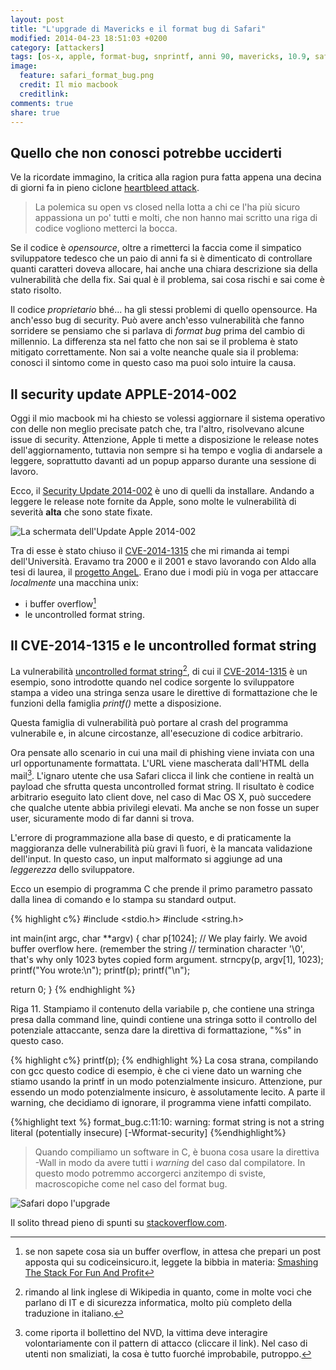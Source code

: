 ```yaml
---
layout: post
title: "L'upgrade di Mavericks e il format bug di Safari"
modified: 2014-04-23 18:51:03 +0200
category: [attackers]
tags: [os-x, apple, format-bug, snprintf, anni 90, mavericks, 10.9, safari, cve-2014-1315]
image:
  feature: safari_format_bug.png
  credit: Il mio macbook
  creditlink:
comments: true
share: true
---
```


## Quello che non conosci potrebbe ucciderti

Ve la ricordate immagino, la critica alla ragion pura fatta appena una decina
di giorni fa in pieno ciclone [heartbleed attack](http://heartbleed.com).

> La polemica su open vs closed nella lotta a chi ce l'ha più sicuro appassiona
> un po' tutti e molti, che non hanno mai scritto una riga di codice vogliono
> metterci la bocca.

Se il codice è _opensource_, oltre a rimetterci la faccia come il simpatico
sviluppatore tedesco che un paio di anni fa si è dimenticato di controllare
quanti caratteri doveva allocare, hai anche una chiara descrizione sia della
vulnerabilità che della fix. Sai qual è il problema, sai cosa rischi e sai come
è stato risolto.

Il codice _proprietario_ bhé... ha gli stessi problemi di quello opensource. Ha
anch'esso bug di security. Può avere anch'esso vulnerabilità che fanno
sorridere se pensiamo che si parlava di _format bug_ prima del cambio di
millennio. La differenza sta nel fatto che non sai se il problema è stato
mitigato correttamente. Non sai a volte neanche quale sia il problema: conosci
il sintomo come in questo caso ma puoi solo intuire la causa.

## Il security update APPLE-2014-002

Oggi il mio macbook mi ha chiesto se volessi aggiornare il sistema operativo
con delle non meglio precisate patch che, tra l'altro, risolvevano alcune issue
di security. Attenzione, Apple ti mette a disposizione le release notes
dell'aggiornamento, tuttavia non sempre si ha tempo e voglia
di andarsele a leggere, soprattutto davanti ad un popup apparso durante una
sessione di lavoro.

Ecco, il [Security Update 2014-002](http://support.apple.com/kb/HT6207) è uno
di quelli da installare. Andando a leggere le release note fornite da Apple,
sono molte le vulnerabilità di severità **alta** che sono state fixate.

![La schermata dell'Update Apple 2014-002]({{site.url}}/images/apple-sw-update-2014-002.png)

Tra di esse è stato chiuso il
[CVE-2014-1315](http://web.nvd.nist.gov/view/vuln/detail?vulnId=CVE-2014-1315)
che mi rimanda ai tempi dell'Università. Eravamo tra 2000 e il 2001 e stavo
lavorando con Aldo alla tesi di laurea, il [progetto
AngeL](http://www.sikurezza.org/angel/). Erano due i modi più in voga per
attaccare _localmente_ una macchina unix:

* i buffer overflow[^1]
* le uncontrolled format string.

## Il CVE-2014-1315 e le uncontrolled format string

La vulnerabilità [uncontrolled format
string](http://en.wikipedia.org/wiki/Uncontrolled_format_string)[^2], di cui il
[CVE-2014-1315](http://web.nvd.nist.gov/view/vuln/detail?vulnId=CVE-2014-1315)
è un esempio, sono introdotte quando nel codice sorgente lo sviluppatore stampa
a video una stringa senza usare le direttive di formattazione che le funzioni
della famiglia _printf()_ mette a disposizione.

Questa famiglia di vulnerabilità può portare al crash del programma vulnerabile
e, in alcune circostanze, all'esecuzione di codice arbitrario.

Ora pensate allo scenario in cui una mail di phishing viene inviata con una url
opportunamente formattata. L'URL viene mascherata dall'HTML della mail[^3].
L'ignaro utente che usa Safari clicca il link che contiene in realtà un payload
che sfrutta questa uncontrolled format string. Il risultato è codice arbitrario
eseguito lato client dove, nel caso di Mac OS X, può succedere che qualche
utente abbia privilegi elevati. Ma anche se non fosse un super user,
sicuramente modo di far danni si trova.

L'errore di programmazione alla base di questo, e di praticamente la
maggioranza delle vulnerabilità più gravi lì fuori, è la mancata validazione
dell'input. In questo caso, un input malformato si aggiunge ad una _leggerezza_
dello sviluppatore.

Ecco un esempio di programma C che prende il primo parametro passato dalla
linea di comando e lo stampa su standard output.

{% highlight c%}
#include <stdio.h>
#include <string.h>

int main(int argc, char **argv)
{
  char p[1024];
  // We play fairly. We avoid buffer overflow here. (remember the string
  // termination character '\0', that's why only 1023 bytes copied form argument.
  strncpy(p, argv[1], 1023);
  printf("You wrote:\n");
  printf(p);
  printf("\n");

  return 0;
}
{% endhighlight %}

Riga 11. Stampiamo il contenuto della variabile p, che contiene una stringa
presa dalla command line, quindi contiene una stringa sotto il controllo del
potenziale attaccante, senza dare la direttiva di formattazione, "%s" in questo
caso.

{% highlight c%}
  printf(p);
{% endhighlight %}
La cosa strana, compilando con gcc questo codice di esempio, è che ci viene
dato un warning che stiamo usando la printf in un modo potenzialmente insicuro.
Attenzione, pur essendo un modo potenzialmente insicuro, è assolutamente
lecito. A parte il warning, che decidiamo di ignorare, il programma viene
infatti compilato.

{%highlight text %}
format_bug.c:11:10: warning: format string is not a string literal (potentially insecure) [-Wformat-security]
{%endhighlight%}

> Quando compiliamo un software in C, è buona cosa usare la direttiva -Wall in
> modo da avere tutti i _warning_ del caso dal compilatore. In questo modo
> potremmo accorgerci anzitempo di sviste, macroscopiche come nel caso del
> format bug.


![Safari dopo l'upgrade]({{site.url}}/images/safari-after-update.png)

Il solito thread pieno di spunti su [stackoverflow.com](http://stackoverflow.com/questions/7459630/how-can-a-format-string-vulnerability-be-exploited).

[^1]: se non sapete cosa sia un buffer overflow, in attesa che prepari un post apposta qui su codiceinsicuro.it, leggete la bibbia in materia: [Smashing The Stack For Fun And Profit](http://insecure.org/stf/smashstack.html)
[^2]: rimando al link inglese di Wikipedia in quanto, come in molte voci che parlano di IT e di sicurezza informatica, molto più completo della traduzione in italiano.
[^3]: come riporta il bollettino del NVD, la vittima deve interagire volontariamente con il pattern di attacco (cliccare il link). Nel caso di utenti non smaliziati, la cosa è tutto fuorché improbabile, putroppo.
